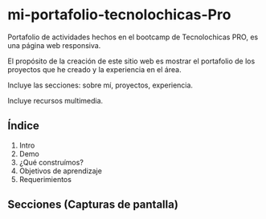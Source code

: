 # mi-portafolio-tecnolochicas-Pro
Portafolio de actividades hechos en el bootcamp de Tecnolochicas PRO, es una página web responsiva.

El propósito de la creación de este sitio web es mostrar el portafolio de los proyectos que he creado y la experiencia en el área.

Incluye las secciones: sobre mí, proyectos, experiencia.

Incluye recursos multimedia.

## Índice
1. Intro
2. Demo
3. ¿Qué construímos?
4. Objetivos de aprendizaje
5. Requerimientos

## Secciones (Capturas de pantalla)



